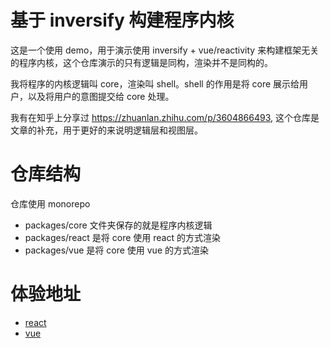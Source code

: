 # 基于 inversify 构建程序内核

这是一个使用 demo，用于演示使用 inversify + vue/reactivity 来构建框架无关的程序内核，这个仓库演示的只有逻辑是同构，渲染并不是同构的。

我将程序的内核逻辑叫 core，渲染叫 shell。shell 的作用是将 core 展示给用户，以及将用户的意图提交给 core 处理。

我有在知乎上分享过 https://zhuanlan.zhihu.com/p/3604866493, 这个仓库是文章的补充，用于更好的来说明逻辑层和视图层。

# 仓库结构

仓库使用 monorepo

- packages/core 文件夹保存的就是程序内核逻辑
- packages/react 是将 core 使用 react 的方式渲染
- packages/vue 是将 core 使用 vue 的方式渲染

# 体验地址

- [react](https://cexoso.github.io/inversify-core/react-app)
- [vue](https://cexoso.github.io/inversify-core/vue-app)

